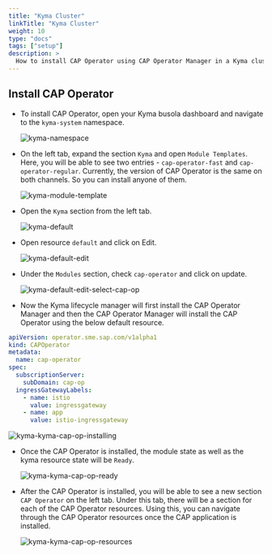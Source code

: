 ```yaml
---
title: "Kyma Cluster"
linkTitle: "Kyma Cluster"
weight: 10
type: "docs"
tags: ["setup"]
description: >
  How to install CAP Operator using CAP Operator Manager in a Kyma cluster
---
```

## Install CAP Operator

- To install CAP Operator, open your Kyma busola dashboard and navigate to the `kyma-system` namespace.

  ![kyma-namespace](/cap-operator-lifecycle/img/kyma-namespace.png)

- On the left tab, expand the section `Kyma` and open `Module Templates`. Here, you will be able to see two entries - `cap-operator-fast` and `cap-operator-regular`. Currently, the version of CAP Operator is the same on both channels. So you can install anyone of them.

  ![kyma-module-template](/cap-operator-lifecycle/img/kyma-module-template.png)

- Open the `Kyma` section from the left tab. 

  ![kyma-default](/cap-operator-lifecycle/img/kyma-default.png)

- Open resource `default` and click on Edit.

  ![kyma-default-edit](/cap-operator-lifecycle/img/kyma-default-edit.png)

- Under the `Modules` section, check `cap-operator` and click on update.

  ![kyma-default-edit-select-cap-op](/cap-operator-lifecycle/img/kyma-default-edit-select-cap-op.png)

- Now the Kyma lifecycle manager will first install the CAP Operator Manager and then the CAP Operator Manager will install the CAP Operator using the below default resource.

```yaml
apiVersion: operator.sme.sap.com/v1alpha1
kind: CAPOperator
metadata:
  name: cap-operator
spec:
  subscriptionServer:
    subDomain: cap-op
  ingressGatewayLabels:
    - name: istio
      value: ingressgateway
    - name: app
      value: istio-ingressgateway
```
  ![kyma-kyma-cap-op-installing](/cap-operator-lifecycle/img/kyma-cap-op-installing.png)

- Once the CAP Operator is installed, the module state as well as the kyma resource state will be `Ready`.

  ![kyma-kyma-cap-op-ready](/cap-operator-lifecycle/img/kyma-cap-op-ready.png)

- After the CAP Operator is installed, you will be able to see a new section `CAP Operator` on the left tab. Under this tab, there will be a section for each of the CAP Operator resources. Using this, you can navigate through the CAP Operator resources once the CAP application is installed.

  ![kyma-kyma-cap-op-resources](/cap-operator-lifecycle/img/kyma-cap-op-resources.png)
